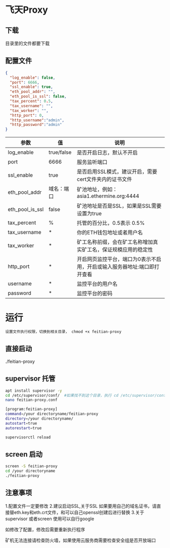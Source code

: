 # 飞天Proxy  

## 下载

目录里的文件都要下载

## 配置文件
``` json
{
  "log_enable": false,
  "port": 6666,
  "ssl_enable": true,
  "eth_pool_addr": "",
  "eth_pool_is_ssl": false,
  "tax_percent": 0.5,
  "tax_username": "",
  "tax_worker": "",
  "http_port": 0,
  "http_username":"admin",
  "http_password":"admin"
}
```

| 参数 | 值 | 说明 |
| ----  | ----  | ------- |
| log_enable  | true/false | 是否开启日志，默认不开启 |
| port  | 6666 | 服务监听端口|
| ssl_enable  | true | 是否启用SSL模式，建议开启，需要cert文件夹内的证书文件 |
| eth_pool_addr  | 域名：端口 | 矿池地址，例如：asia1.ethermine.org:4444 |
| eth_pool_is_ssl  | false | 矿池地址是否是SSL，如果是SSL需要设置为true |
| tax_percent  | % | 托管的百分比，0.5表示 0.5%|
| tax_username  | * | 你的ETH钱包地址或者用户名 |
| tax_worker  | *  | 矿工名称前缀，会在矿工名称增加真实矿工名，保证规模应用的稳定性 |
| http_port  | * | 开启网页监控平台，端口为0表示不启用，开启或输入服务器地址:端口即打开查看 |
| username  | * | 监控平台的用户名 |
| password  | * | 监控平台的密码 |


# 运行
``` bash
设置文件执行权限，切换到相关目录， chmod +x feitian-proxy
```

##  直接启动

./feitian-proxy

## supervisor 托管 
``` bash
apt install supervisor -y
cd /etc/supervisor/conf/  #如果找不到这个目录，执行 cd /etc/supervisor/conf.d/
nano feitian-proxy.conf
```

``` bash
[program:feitian-proxy]
command=/your directoryname/feitian-proxy
directory=/your directoryname/
autostart=true
autorestart=true
```

``` bash
supervisorctl reload
```

## screen 启动
``` bash
screen -S feitian-proxy
cd /your directoryname
./feitian-proxy
```


## 注意事项

1.配置文件一定要修改
2.建议启动SSL,关于SSL 如果要用自己的域名证书，请直接替eth.key和eth.crt文件，和可以自己openssl创建后进行替换
3.关于supervisor 或者screen 使用可以自行google

如修改了配置，修改后需要重新执行程序

矿机无法连接请检查防火墙，如果使用云服务商需要检查安全组是否开放端口